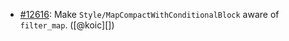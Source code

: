 * [#12616](https://github.com/rubocop/rubocop/issues/12616): Make `Style/MapCompactWithConditionalBlock` aware of `filter_map`. ([@koic][])
